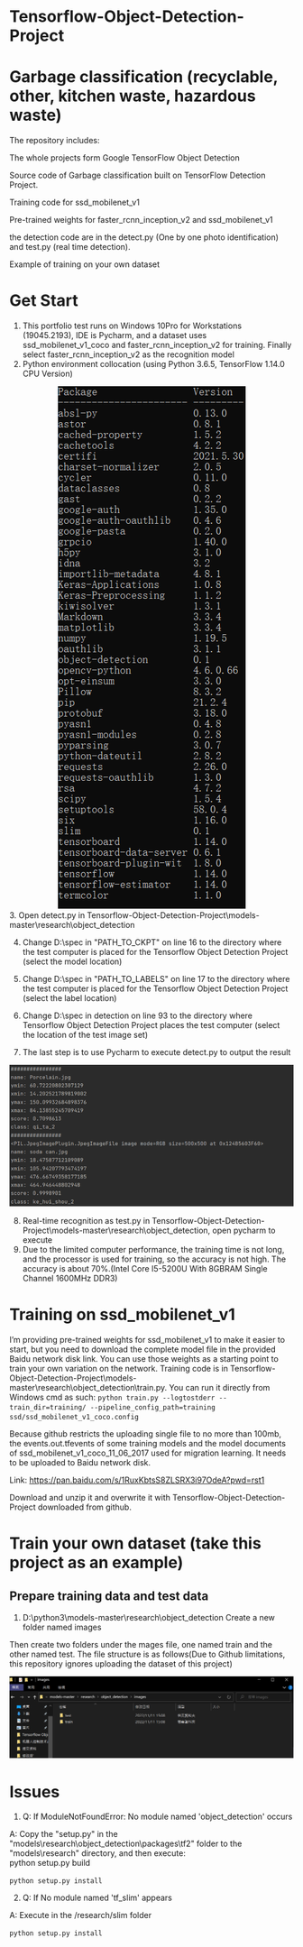 # Tensorflow-Object-Detection-Project
# Garbage classification (recyclable, other, kitchen waste, hazardous waste)

The repository includes:  

The whole projects form Google TensorFlow Object Detection  

Source code of Garbage classification built on TensorFlow Detection Project.  

Training code for ssd_mobilenet_v1  

Pre-trained weights for faster_rcnn_inception_v2 and ssd_mobilenet_v1  

the detection code are in the detect.py (One by one photo identification) and test.py (real time detection).  

Example of training on your own dataset

# Get Start
1. This portfolio test runs on Windows 10Pro for Workstations (19045.2193), IDE is Pycharm, and a dataset uses ssd_mobilenet_v1_coco and faster_rcnn_inception_v2 for training. Finally select faster_rcnn_inception_v2 as the recognition model
2. Python environment collocation (using Python 3.6.5, TensorFlow 1.14.0 CPU Version)
<div align=center>
<img src="https://github.com/leo770/Tensorflow-Object-Detection-Project/blob/main/img-folder/image.png">
</div>
3. Open detect.py in Tensorflow-Object-Detection-Project\models-master\research\object_detection  

4. Change D:\\spec in "PATH_TO_CKPT" on line 16 to the directory where the test computer is placed for the Tensorflow Object Detection Project (select the model location)  

5. Change D:\\spec in "PATH_TO_LABELS" on line 17 to the directory where the test computer is placed for the Tensorflow Object Detection Project (select the label location)  

6. Change D:\\spec in detection on line 93 to the directory where Tensorflow Object Detection Project places the test computer (select the location of the test image set) 
 
7. The last step is to use Pycharm to execute detect.py to output the result  
<div align=center>
<img src="https://github.com/leo770/Tensorflow-Object-Detection-Project/blob/main/image.png">
</div>

8. Real-time recognition as test.py in Tensorflow-Object-Detection-Project\models-master\research\object_detection, open pycharm to execute
9. Due to the limited computer performance, the training time is not long, and the processor is used for training, so the accuracy is not high. The accuracy is about 70%.(Intel Core I5-5200U With 8GBRAM Single Channel 1600MHz DDR3)  

# Training on ssd_mobilenet_v1
I’m providing pre-trained weights for ssd_mobilenet_v1 to make it easier to start, but you need to download the complete model file in the provided Baidu network disk link. You can use those weights as a starting point to train your own variation on the network. Training code is in Tensorflow-Object-Detection-Project\models-master\research\object_detection\train.py. You can run it directly from Windows cmd as such:
`python train.py --logtostderr --train_dir=training/ --pipeline_config_path=training ssd/ssd_mobilenet_v1_coco.config`  

Because github restricts the uploading single file to no more than 100mb, the events.out.tfevents of some training models and the model documents of ssd_mobilenet_v1_coco_11_06_2017 used for migration learning. It needs to be uploaded to Baidu network disk.  

Link: https://pan.baidu.com/s/1RuxKbtsS8ZLSRX3i97OdeA?pwd=rst1  

Download and unzip it and overwrite it with Tensorflow-Object-Detection-Project downloaded from github.  

# Train your own dataset (take this project as an example)
## Prepare training data and test data
1. D:\python3\models-master\research\object_detection Create a new folder named images  

Then create two folders under the mages file, one named train and the other named test. The file structure is as follows(Due to Github limitations, this repository ignores uploading the dataset of this project)  
<div align=center>
<img src="https://github.com/leo770/Tensorflow-Object-Detection-Project/blob/main/img-folder/1.png">
</div>






# Issues
1. Q: If ModuleNotFoundError: No module named 'object_detection' occurs  

A: Copy the "setup.py" in the "models\research\object_detection\packages\tf2" folder to the "models\research" directory, and then execute:  
python setup.py build  

`python setup.py install`

2. Q: If No module named 'tf_slim' appears  

A: Execute in the /research/slim folder  

`python setup.py install`  


